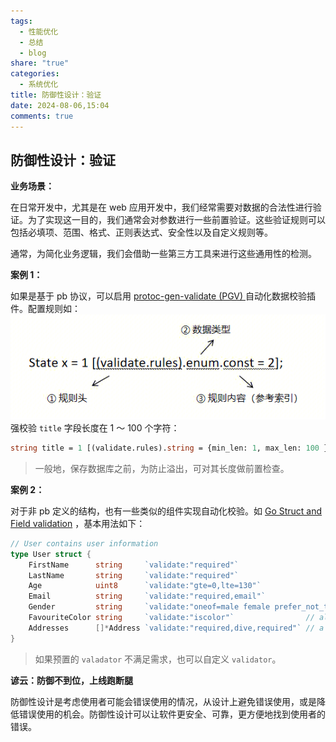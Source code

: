 ```yaml
---
tags:
  - 性能优化
  - 总结
  - blog
share: "true"
categories:
  - 系统优化
title: 防御性设计：验证
date: 2024-08-06,15:04
comments: true
---
```


## 防御性设计：验证

**业务场景：**

在日常开发中，尤其是在 web 应用开发中，我们经常需要对数据的合法性进行验证。为了实现这一目的，我们通常会对参数进行一些前置验证。这些验证规则可以包括必填项、范围、格式、正则表达式、安全性以及自定义规则等。

通常，为简化业务逻辑，我们会借助一些第三方工具来进行这些通用性的检测。

**案例 1：**

如果是基于 pb 协议，可以启用 [protoc-gen-validate (PGV) ](https://github.com/bufbuild/protoc-gen-validate) 自动化数据校验插件。配置规则如：
![](assets/images/Pasted%20image%2020240206162835.png)
强校验 `title` 字段长度在 1 ～ 100 个字符：

```protobuf
string title = 1 [(validate.rules).string = {min_len: 1, max_len: 100 }];
```

> 一般地，保存数据库之前，为防止溢出，可对其长度做前置检查。

**案例 2：**

对于非 pb 定义的结构，也有一些类似的组件实现自动化校验。如 [Go Struct and Field validation](https://github.com/go-playground/validator) ，基本用法如下：

```go
// User contains user information
type User struct {
	FirstName      string     `validate:"required"`
	LastName       string     `validate:"required"`
	Age            uint8      `validate:"gte=0,lte=130"`
	Email          string     `validate:"required,email"`
	Gender         string     `validate:"oneof=male female prefer_not_to"`
	FavouriteColor string     `validate:"iscolor"`                // alias for 'hexcolor|rgb|rgba|hsl|hsla'
	Addresses      []*Address `validate:"required,dive,required"` // a person can have a home and cottage...
}
```

> 如果预置的 `valadator` 不满足需求，也可以自定义 `validator`。

**谚云：防御不到位，上线跑断腿**

防御性设计是考虑使用者可能会错误使用的情况，从设计上避免错误使用，或是降低错误使用的机会。防御性设计可以让软件更安全、可靠，更方便地找到使用者的错误。
